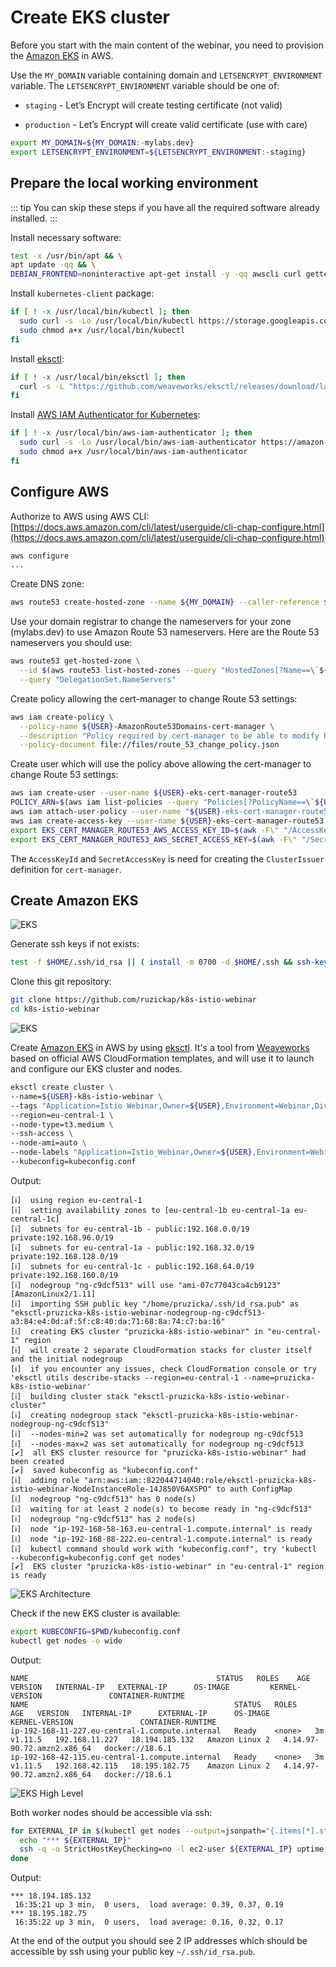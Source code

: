 # Create EKS cluster

Before you start with the main content of the webinar, you need to provision
the [Amazon EKS](https://aws.amazon.com/eks/) in AWS.

Use the `MY_DOMAIN` variable containing domain and `LETSENCRYPT_ENVIRONMENT`
variable.
The `LETSENCRYPT_ENVIRONMENT` variable should be one of:

* `staging` - Let’s Encrypt will create testing certificate (not valid)

* `production` - Let’s Encrypt will create valid certificate (use with care)

```bash
export MY_DOMAIN=${MY_DOMAIN:-mylabs.dev}
export LETSENCRYPT_ENVIRONMENT=${LETSENCRYPT_ENVIRONMENT:-staging}
```

## Prepare the local working environment

::: tip
You can skip these steps if you have all the required software already
installed.
:::

Install necessary software:

```bash
test -x /usr/bin/apt && \
apt update -qq && \
DEBIAN_FRONTEND=noninteractive apt-get install -y -qq awscli curl gettext-base git openssh-client siege sudo > /dev/null
```

Install `kubernetes-client` package:

```bash
if [ ! -x /usr/local/bin/kubectl ]; then
  sudo curl -s -Lo /usr/local/bin/kubectl https://storage.googleapis.com/kubernetes-release/release/$(curl -s https://storage.googleapis.com/kubernetes-release/release/stable.txt)/bin/linux/amd64/kubectl
  sudo chmod a+x /usr/local/bin/kubectl
fi
```

Install [eksctl](https://eksctl.io/):

```bash
if [ ! -x /usr/local/bin/eksctl ]; then
  curl -s -L "https://github.com/weaveworks/eksctl/releases/download/latest_release/eksctl_Linux_amd64.tar.gz" | sudo tar xz -C /usr/local/bin/
fi
```

Install [AWS IAM Authenticator for Kubernetes](https://github.com/kubernetes-sigs/aws-iam-authenticator):

```bash
if [ ! -x /usr/local/bin/aws-iam-authenticator ]; then
  sudo curl -s -Lo /usr/local/bin/aws-iam-authenticator https://amazon-eks.s3-us-west-2.amazonaws.com/1.11.5/2018-12-06/bin/linux/amd64/aws-iam-authenticator
  sudo chmod a+x /usr/local/bin/aws-iam-authenticator
fi
```

## Configure AWS

Authorize to AWS using AWS CLI: [https://docs.aws.amazon.com/cli/latest/userguide/cli-chap-configure.html](https://docs.aws.amazon.com/cli/latest/userguide/cli-chap-configure.html)

```bash
aws configure
...
```

Create DNS zone:

```bash
aws route53 create-hosted-zone --name ${MY_DOMAIN} --caller-reference ${MY_DOMAIN}
```

Use your domain registrar to change the nameservers for your zone (mylabs.dev)
to use Amazon Route 53 nameservers. Here are the Route 53 nameservers you
should use:

```bash
aws route53 get-hosted-zone \
  --id $(aws route53 list-hosted-zones --query "HostedZones[?Name==\`${MY_DOMAIN}.\`].Id" --output text) \
  --query "DelegationSet.NameServers"
```

Create policy allowing the cert-manager to change Route 53 settings:

```bash
aws iam create-policy \
  --policy-name ${USER}-AmazonRoute53Domains-cert-manager \
  --description "Policy required by cert-manager to be able to modify Route 53 when generating wildcard certificates using Lets Encrypt" \
  --policy-document file://files/route_53_change_policy.json
```

Create user which will use the policy above allowing the cert-manager to change
Route 53 settings:

```bash
aws iam create-user --user-name ${USER}-eks-cert-manager-route53
POLICY_ARN=$(aws iam list-policies --query "Policies[?PolicyName==\`${USER}-AmazonRoute53Domains-cert-manager\`].{ARN:Arn}" --output text)
aws iam attach-user-policy --user-name "${USER}-eks-cert-manager-route53" --policy-arn $POLICY_ARN
aws iam create-access-key --user-name ${USER}-eks-cert-manager-route53 > $HOME/.aws/${USER}-eks-cert-manager-route53-${MY_DOMAIN}
export EKS_CERT_MANAGER_ROUTE53_AWS_ACCESS_KEY_ID=$(awk -F\" "/AccessKeyId/ { print \$4 }" $HOME/.aws/${USER}-eks-cert-manager-route53-${MY_DOMAIN})
export EKS_CERT_MANAGER_ROUTE53_AWS_SECRET_ACCESS_KEY=$(awk -F\" "/SecretAccessKey/ { print \$4 }" $HOME/.aws/${USER}-eks-cert-manager-route53-${MY_DOMAIN})
```

The `AccessKeyId` and `SecretAccessKey` is need for creating the `ClusterIssuer`
definition for `cert-manager`.

## Create Amazon EKS

![EKS](https://raw.githubusercontent.com/aws-samples/eks-workshop/65b766c494a5b4f5420b2912d8373c4957163541/static/images/3-service-animated.gif
"EKS")

Generate ssh keys if not exists:

```bash
test -f $HOME/.ssh/id_rsa || ( install -m 0700 -d $HOME/.ssh && ssh-keygen -b 2048 -t rsa -f $HOME/.ssh/id_rsa -q -N "" )
```

Clone this git repository:

```bash
git clone https://github.com/ruzickap/k8s-istio-webinar
cd k8s-istio-webinar
```

![EKS](https://raw.githubusercontent.com/aws-samples/eks-workshop/e2c437de2815dd0b69ada81895ea5d5144362c21/static/images/introduction/eks-product-page.png
"EKS")

Create [Amazon EKS](https://aws.amazon.com/eks/) in AWS by using [eksctl](https://eksctl.io/).
It's a tool from [Weaveworks](https://weave.works/) based on official
AWS CloudFormation templates, and will use it to launch and configure our
EKS cluster and nodes.

```bash
eksctl create cluster \
--name=${USER}-k8s-istio-webinar \
--tags "Application=Istio Webinar,Owner=${USER},Environment=Webinar,Division=Services" \
--region=eu-central-1 \
--node-type=t3.medium \
--ssh-access \
--node-ami=auto \
--node-labels "Application=Istio_Webinar,Owner=${USER},Environment=Webinar,Division=Services" \
--kubeconfig=kubeconfig.conf
```

Output:

```text
[ℹ]  using region eu-central-1
[ℹ]  setting availability zones to [eu-central-1b eu-central-1a eu-central-1c]
[ℹ]  subnets for eu-central-1b - public:192.168.0.0/19 private:192.168.96.0/19
[ℹ]  subnets for eu-central-1a - public:192.168.32.0/19 private:192.168.128.0/19
[ℹ]  subnets for eu-central-1c - public:192.168.64.0/19 private:192.168.160.0/19
[ℹ]  nodegroup "ng-c9dcf513" will use "ami-07c77043ca4cb9123" [AmazonLinux2/1.11]
[ℹ]  importing SSH public key "/home/pruzicka/.ssh/id_rsa.pub" as "eksctl-pruzicka-k8s-istio-webinar-nodegroup-ng-c9dcf513-a3:84:e4:0d:af:5f:c8:40:da:71:68:8a:74:c7:ba:16"
[ℹ]  creating EKS cluster "pruzicka-k8s-istio-webinar" in "eu-central-1" region
[ℹ]  will create 2 separate CloudFormation stacks for cluster itself and the initial nodegroup
[ℹ]  if you encounter any issues, check CloudFormation console or try 'eksctl utils describe-stacks --region=eu-central-1 --name=pruzicka-k8s-istio-webinar'
[ℹ]  building cluster stack "eksctl-pruzicka-k8s-istio-webinar-cluster"
[ℹ]  creating nodegroup stack "eksctl-pruzicka-k8s-istio-webinar-nodegroup-ng-c9dcf513"
[ℹ]  --nodes-min=2 was set automatically for nodegroup ng-c9dcf513
[ℹ]  --nodes-max=2 was set automatically for nodegroup ng-c9dcf513
[✔]  all EKS cluster resource for "pruzicka-k8s-istio-webinar" had been created
[✔]  saved kubeconfig as "kubeconfig.conf"
[ℹ]  adding role "arn:aws:iam::822044714040:role/eksctl-pruzicka-k8s-istio-webinar-NodeInstanceRole-14J850V6AXSPO" to auth ConfigMap
[ℹ]  nodegroup "ng-c9dcf513" has 0 node(s)
[ℹ]  waiting for at least 2 node(s) to become ready in "ng-c9dcf513"
[ℹ]  nodegroup "ng-c9dcf513" has 2 node(s)
[ℹ]  node "ip-192-168-58-163.eu-central-1.compute.internal" is ready
[ℹ]  node "ip-192-168-88-222.eu-central-1.compute.internal" is ready
[ℹ]  kubectl command should work with "kubeconfig.conf", try 'kubectl --kubeconfig=kubeconfig.conf get nodes'
[✔]  EKS cluster "pruzicka-k8s-istio-webinar" in "eu-central-1" region is ready
```

![EKS Architecture](https://raw.githubusercontent.com/aws-samples/eks-workshop/3e7da75de884d9efeec8e8ba21161169d3e80da7/static/images/introduction/eks-architecture.svg?sanitize=true
"EKS Architecture")

Check if the new EKS cluster is available:

```bash
export KUBECONFIG=$PWD/kubeconfig.conf
kubectl get nodes -o wide
```

Output:

```shell
NAME                                          STATUS   ROLES    AGE   VERSION   INTERNAL-IP   EXTERNAL-IP      OS-IMAGE         KERNEL-VERSION               CONTAINER-RUNTIME
NAME                                              STATUS   ROLES    AGE   VERSION   INTERNAL-IP      EXTERNAL-IP      OS-IMAGE         KERNEL-VERSION               CONTAINER-RUNTIME
ip-192-168-11-227.eu-central-1.compute.internal   Ready    <none>   3m    v1.11.5   192.168.11.227   18.194.185.132   Amazon Linux 2   4.14.97-90.72.amzn2.x86_64   docker://18.6.1
ip-192-168-42-115.eu-central-1.compute.internal   Ready    <none>   3m    v1.11.5   192.168.42.115   18.195.182.75    Amazon Linux 2   4.14.97-90.72.amzn2.x86_64   docker://18.6.1
```

![EKS High Level](https://raw.githubusercontent.com/aws-samples/eks-workshop/3e7da75de884d9efeec8e8ba21161169d3e80da7/static/images/introduction/eks-high-level.svg?sanitize=true
"EKS High Level")

Both worker nodes should be accessible via ssh:

```bash
for EXTERNAL_IP in $(kubectl get nodes --output=jsonpath="{.items[*].status.addresses[?(@.type==\"ExternalIP\")].address}"); do
  echo "*** ${EXTERNAL_IP}"
  ssh -q -o StrictHostKeyChecking=no -l ec2-user ${EXTERNAL_IP} uptime
done
```

Output:

```shell
*** 18.194.185.132
 16:35:21 up 3 min,  0 users,  load average: 0.39, 0.37, 0.19
*** 18.195.182.75
 16:35:22 up 3 min,  0 users,  load average: 0.16, 0.32, 0.17
 ```

At the end of the output you should see 2 IP addresses which
should be accessible by ssh using your public key `~/.ssh/id_rsa.pub`.
